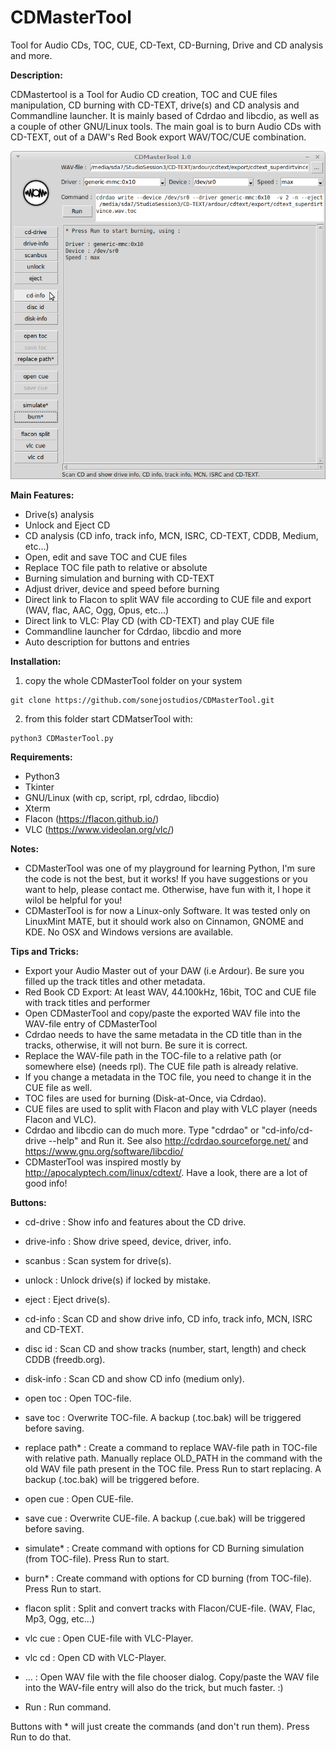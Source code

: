 # CDMasterTool
Tool for Audio CDs, TOC, CUE, CD-Text, CD-Burning, Drive and CD analysis and more.


__Description:__

CDMastertool is a Tool for Audio CD creation, TOC and CUE files manipulation, CD burning with CD-TEXT, drive(s) and CD analysis and Commandline launcher. It is mainly based of Cdrdao and libcdio, as well as a couple of other GNU/Linux tools. The main goal is to burn Audio CDs with CD-TEXT, out of a DAW's Red Book export WAV/TOC/CUE combination.

![screenshot](https://github.com/sonejostudios/CDMasterTool/blob/master/CDMasterTool.png "CDMasterTool")


__Main Features:__

* Drive(s) analysis
* Unlock and Eject CD
* CD analysis (CD info, track info, MCN, ISRC, CD-TEXT, CDDB, Medium, etc...)
* Open, edit and save TOC and CUE files
* Replace TOC file path to relative or absolute
* Burning simulation and burning with CD-TEXT
* Adjust driver, device and speed before burning
* Direct link to Flacon to split WAV file according to CUE file and export (WAV, flac, AAC, Ogg, Opus, etc...)
* Direct link to VLC: Play CD (with CD-TEXT) and play CUE file
* Commandline launcher for Cdrdao, libcdio and more
* Auto description for buttons and entries

  

__Installation:__

1. copy the whole CDMasterTool folder on your system
```
git clone https://github.com/sonejostudios/CDMasterTool.git
```

2. from this folder start CDMatserTool with: 
```
python3 CDMasterTool.py
```

__Requirements:__

* Python3
* Tkinter
* GNU/Linux (with cp, script, rpl, cdrdao, libcdio)
* Xterm
* Flacon (https://flacon.github.io/)
* VLC (https://www.videolan.org/vlc/)




__Notes:__

* CDMasterTool was one of my playground for learning Python, I'm sure the code is not the best, but it works! If you have suggestions or you want to help, please contact me. Otherwise, have fun with it, I hope it wilol be helpful for you!
* CDMasterTool is for now a Linux-only Software. It was tested only on LinuxMint MATE, but it should work also on Cinnamon, GNOME and KDE. No OSX and Windows versions are available.


__Tips and Tricks:__

* Export your Audio Master out of your DAW (i.e Ardour). Be sure you filled up the track titles and other metadata.
* Red Book CD Export: At least WAV, 44.100kHz, 16bit, TOC and CUE file with track titles and performer
* Open CDMasterTool and copy/paste the exported WAV file into the WAV-file entry of CDMasterTool
* Cdrdao needs to have the same metadata in the CD title than in the tracks, otherwise, it will not burn. Be sure it is correct.
* Replace the WAV-file path in the TOC-file to a relative path (or somewhere else) (needs rpl). The CUE file path is already relative.
* If you change a metadata in the TOC file, you need to change it in the CUE file as well.
* TOC files are used for burning (Disk-at-Once, via Cdrdao).
* CUE files are used to split with Flacon and play with VLC player (needs Flacon and VLC).
* Cdrdao and libcdio can do much more. Type "cdrdao" or "cd-info/cd-drive --help" and Run it. See also http://cdrdao.sourceforge.net/ and https://www.gnu.org/software/libcdio/
* CDMasterTool was inspired mostly by http://apocalyptech.com/linux/cdtext/. Have a look, there are a lot of good info!
 



__Buttons:__

* cd-drive : Show info and features about the CD drive.
* drive-info : Show drive speed, device, driver, info.
* scanbus : Scan system for drive(s).
* unlock : Unlock drive(s) if locked by mistake.
* eject : Eject drive(s).

* cd-info : Scan CD and show drive info, CD info, track info, MCN, ISRC and CD-TEXT.
* disc id : Scan CD and show tracks (number, start, length) and check CDDB (freedb.org).
* disk-info : Scan CD and show CD info (medium only).

* open toc : Open TOC-file.
* save toc : Overwrite TOC-file. A backup (.toc.bak) will be triggered before saving.
* replace path* : Create a command to replace WAV-file path in TOC-file with relative path. Manually replace OLD_PATH in the command with the old WAV file path present in the TOC file. Press Run to start replacing. A backup (.toc.bak) will be triggered before.

* open cue : Open CUE-file.
* save cue : Overwrite CUE-file. A backup (.cue.bak) will be triggered before saving.

* simulate* : Create command with options for CD Burning simulation (from TOC-file). Press Run to start.
* burn* : Create command with options for CD burning (from TOC-file). Press Run to start.

* flacon split : Split and convert tracks with Flacon/CUE-file. (WAV, Flac, Mp3, Ogg, etc...)
* vlc cue : Open CUE-file with VLC-Player.
* vlc cd : Open CD with VLC-Player.

* ... : Open WAV file with the file chooser dialog. Copy/paste the WAV file into the WAV-file entry will also do the trick, but much faster. :)
* Run : Run command.


Buttons with * will just create the commands (and don't run them). Press Run to do that.




